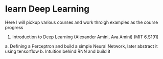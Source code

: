 # learn Deep Learning
Here I will pickup various courses and work throigh examples as the course progress

1. Introduction to Deep Learning (Alexander Amini, Ava Amini) (MIT 6.S191)

a. Defining a Perceptron and build a simple Neural Network, later abstract it using tensorflow
b. Intuition behind RNN and build it
